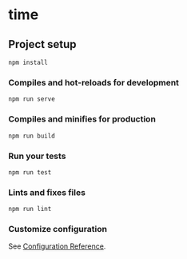 # time

## Project setup
```
npm install
```

### Compiles and hot-reloads for development
```
npm run serve
```

### Compiles and minifies for production
```
npm run build
```

### Run your tests
```
npm run test

```

### Lints and fixes files
```
npm run lint
```

### Customize configuration
See [Configuration Reference](https://cli.vuejs.org/config/).
